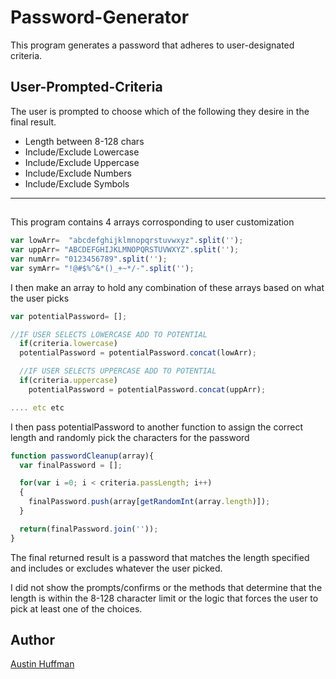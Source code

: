 # Password-Generator

This program generates a password that adheres to user-designated criteria.

## User-Prompted-Criteria
The user is prompted to choose which of the following they desire in the final result.
* Length between 8-128 chars
* Include/Exclude Lowercase
* Include/Exclude Uppercase
* Include/Exclude Numbers
* Include/Exclude Symbols
---

## 
 This program contains 4 arrays corrosponding to user customization 
```javascript
var lowArr=  "abcdefghijklmnopqrstuvwxyz".split(''); 
var uppArr= "ABCDEFGHIJKLMNOPQRSTUVWXYZ".split(''); 
var numArr= "0123456789".split(''); 
var symArr= "!@#$%^&*()_+~*/-".split(''); 
```

I then make an array to hold any combination of these arrays based on what the user picks
```javascript
var potentialPassword= [];

//IF USER SELECTS LOWERCASE ADD TO POTENTIAL
  if(criteria.lowercase)
  potentialPassword = potentialPassword.concat(lowArr);

  //IF USER SELECTS UPPERCASE ADD TO POTENTIAL
  if(criteria.uppercase)
    potentialPassword = potentialPassword.concat(uppArr);

.... etc etc
```

I then pass potentialPassword to another function to assign the correct length and randomly pick the characters for the password
```javascript
function passwordCleanup(array){
  var finalPassword = []; 

  for(var i =0; i < criteria.passLength; i++) 
  {
    finalPassword.push(array[getRandomInt(array.length)]); 
  }

  return(finalPassword.join(''));  
}
```

The final returned result is a password that matches the length specified and includes or excludes whatever the user picked. 

I did not show the prompts/confirms or the methods that determine that the length is within the 8-128 character limit or the logic that forces the user to pick at least one of the choices. 

## Author
[Austin Huffman](https://www.linkedin.com/in/austinhuffman/)
